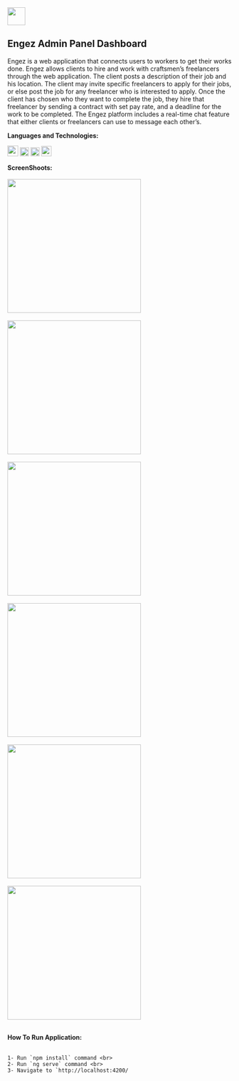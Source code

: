 <img src="https://svgur.com/i/h0V.svg" height='40px'>


## Engez Admin Panel Dashboard

Engez is a web application that connects users to workers to get their works done. Engez allows clients to hire and work with craftsmen’s freelancers through the web application. The client posts a description of their job and his location. The client may invite specific freelancers to apply for their jobs, or else post the job for any freelancer who is interested to apply. Once the client has chosen who they want to complete the job, they hire that freelancer by sending a contract with set pay rate, and a deadline for the work to be completed. The Engez platform includes a real-time chat feature that either clients or freelancers can use to message each other’s.

**Languages and Technologies:**  

<code><img height="24" src="https://cdn.cdnlogo.com/logos/h/90/html-5.svg"></code>
<code><img height="20" src="https://cdn.cdnlogo.com/logos/c/18/css.svg"></code>
<code><img height="20" src="https://cdn.cdnlogo.com/logos/b/50/bootstrap.svg"></code>
<code><img height="23" src="https://cdn.cdnlogo.com/logos/a/24/angular-icon.svg"></code>


**ScreenShoots:**  
<br>
<img src="https://i.imgur.com/iFCOXWx.jpg" width="300px"> <br><br>
<img src="https://i.imgur.com/O7iNS72.jpg" width="300px"> <br><br>
<img src="https://i.imgur.com/nfJ0ztL.jpg" width="300px"> <br><br>
<img src="https://i.imgur.com/3Yrsk1Z.jpg" width="300px"> <br><br>
<img src="https://i.imgur.com/Xh5FrSm.jpg" width="300px"> <br><br>
<img src="https://i.imgur.com/hmyyHVf.jpg" width="300px"> <br><br>

**How To Run Application:**  
<br>
```
1- Run `npm install` command <br>
2- Run `ng serve` command <br>
3- Navigate to `http://localhost:4200/
```
